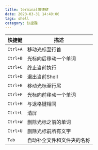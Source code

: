 ```yaml
---
title: terminal快捷键
date: 2023-03-31 14:40:06
tags: shell
category: 快捷键
---
```


| 快捷键   | 描述           |
| -------- | -------------- |
| `Ctrl+A` | 移动光标至行首 |
| `Ctrl+B` |     光标向后移动一个单词         |
| `Ctrl+C` |     终止当前执行           |
| `Ctrl+D` |       退出当前Shell         |
| `Ctrl+E` |       移动光标至行尾         |
| `Ctrl+F` |     光标向前移动一个单词         |
| `Ctrl+H` |     与退格键相同       |
| `Ctrl+L` |     清屏     |
| `Ctrl+W` |     删除光标之前的单词     |
| `Ctrl+U` |       删除光标前所有文字         |
| `Tab` |         自动补全文件和文件夹的名称       |
